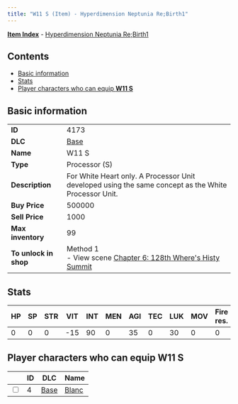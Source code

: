 ```yaml
---
title: "W11 S (Item) - Hyperdimension Neptunia Re;Birth1"
---
```


[**Item Index**](/neptunia/rb1/item/index.html) - [Hyperdimension Neptunia Re;Birth1](/neptunia/rb1)

## Contents

- [Basic information](#basic-information)
- [Stats](#stats)
- [Player characters who can equip **W11 S**](#player-characters-who-can-equip-w11-s)

## Basic information

|   |   |
| -- | -- |
| **ID** | 4173 |
| **DLC** | [Base](/neptunia/rb1/dlc/1-base.html) |
| **Name** | W11 S |
| **Type** | Processor (S) |
| **Description** | For White Heart only. A Processor Unit developed using the same concept as the White Processor Unit. |
| **Buy Price** | 500000 |
| **Sell Price** | 1000 |
| **Max inventory** | 99 |
| **To unlock in shop** | Method 1<br />- View scene [Chapter 6: 128th Where's Histy Summit](/neptunia/rb1/scene/1-601-chapter-6-128th-wheres-histy-summit.html) |


## Stats

| HP | SP | STR | VIT | INT | MEN | AGI | TEC | LUK | MOV | Fire res. | Ice res. | Wind res. | Lightning res. |
| -- | -- | --- | --- | --- | --- | --- | --- | --- | --- | --------- | -------- | --------- | -------------- |
| 0 | 0 | 0 | -15 | 90 | 0 | 35 | 0 | 30 | 0 | 0 | 0 | 0 | 0 |


## Player characters who can equip **W11 S**

|    | ID | DLC | Name |
| -- | -- | --- | ---- |
| <input type="checkbox" id="rb1-player-1-4" class="trackbox" /> | 4 | [Base](/neptunia/rb1/dlc/1-base.html) | [Blanc](/neptunia/rb1/player/1-4-blanc.html) |
